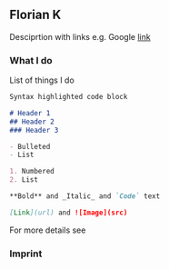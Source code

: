 ## Florian K 

Desciprtion with links e.g. Google [link](www.google.de)


### What I do

List of things I do

```markdown
Syntax highlighted code block

# Header 1
## Header 2
### Header 3

- Bulleted
- List

1. Numbered
2. List

**Bold** and _Italic_ and `Code` text

[Link](url) and ![Image](src)
```

For more details see

### Imprint

